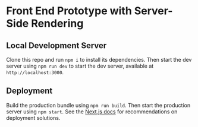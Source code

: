 # Front End Prototype with Server-Side Rendering

## Local Development Server
Clone this repo and run `npm i` to install its dependencies. Then start the dev server using `npm run dev` to start the dev server, available at `http://localhost:3000`.

## Deployment
Build the production bundle using `npm run build`.  Then start the production server using `npm start`. See the [Next.js docs](https://github.com/zeit/next.js/#production-deployment) for recommendations on deployment solutions.

